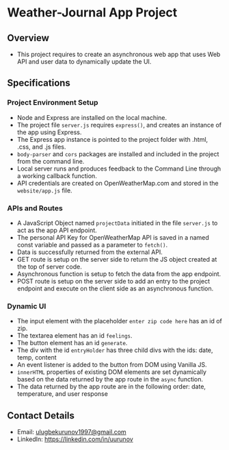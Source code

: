 # Weather-Journal App Project

## Overview
- This project requires to create an asynchronous web app that uses Web API and user data to dynamically update the UI.

## Specifications

### Project Environment Setup
- Node and Express are installed on the local machine. 
- The project file `server.js` requires `express()`, and creates an instance of the app using Express.
- The Express app instance is pointed to the project folder with .html, .css, and .js files.
- `body-parser` and `cors` packages are installed and included in the project from the command line.
- Local server runs and produces feedback to the Command Line through a working callback function.
- API credentials are created on OpenWeatherMap.com and stored in the `website/app.js` file.

### APIs and Routes
- A JavaScript Object named `projectData` initiated in the file `server.js` to act as the app API endpoint.
- The personal API Key for OpenWeatherMap API is saved in a named const variable and passed as a parameter to `fetch()`.
- Data is successfully returned from the external API.
- GET route is setup on the server side to return the JS object created at the top of server code.
- Asynchronous function is setup to fetch the data from the app endpoint.
- POST route is setup on the server side to add an entry to the project endpoint and execute on the client side as an asynchronous function.

### Dynamic UI
- The input element with the placeholder `enter zip code here` has an id of zip.
- The textarea element has an id `feelings`.
- The button element has an id `generate`.
- The div with the id `entryHolder` has three child divs with the ids: date, temp, content
- An event listener is added to the button from DOM using Vanilla JS.
- `innerHTML` properties of existing DOM elements are set dynamically based on the data returned by the app route in the `async` function.
- The data returned by the app route are in the following order: date, temperature, and user response

## Contact Details
- Email: ulugbekurunov1997@gmail.com
- LinkedIn: https://linkedin.com/in/uurunov
